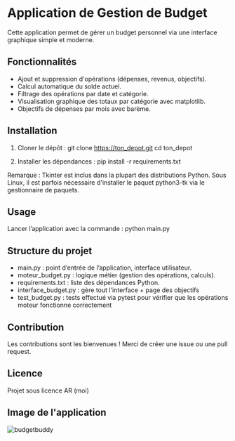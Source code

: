 Application de Gestion de Budget
===============================

Cette application permet de gérer un budget personnel via une interface graphique simple et moderne.

Fonctionnalités
---------------
- Ajout et suppression d'opérations (dépenses, revenus, objectifs).
- Calcul automatique du solde actuel.
- Filtrage des opérations par date et catégorie.
- Visualisation graphique des totaux par catégorie avec matplotlib.
- Objectifs de dépenses par mois avec barème.

Installation
------------
1. Cloner le dépôt :
   git clone https://ton_depot.git
   cd ton_depot

2. Installer les dépendances :
   pip install -r requirements.txt

Remarque :
Tkinter est inclus dans la plupart des distributions Python.
Sous Linux, il est parfois nécessaire d'installer le paquet python3-tk via le gestionnaire de paquets.

Usage
-----
Lancer l’application avec la commande :
python main.py

Structure du projet
-------------------
- main.py : point d’entrée de l’application, interface utilisateur.
- moteur_budget.py : logique métier (gestion des opérations, calculs).
- requirements.txt : liste des dépendances Python.
- interface_budget.py : gère tout l'interface + page des objectifs
- test_budget.py : tests effectué via pytest pour vérifier que les opérations moteur fonctionne correctement 

Contribution
------------
Les contributions sont les bienvenues !
Merci de créer une issue ou une pull request.

Licence
-------
Projet sous licence AR (moi) 

Image de l'application
----------------------
![budgetbuddy](https://github.com/user-attachments/assets/3a528562-29a0-4297-921d-d5bb932e5922)


